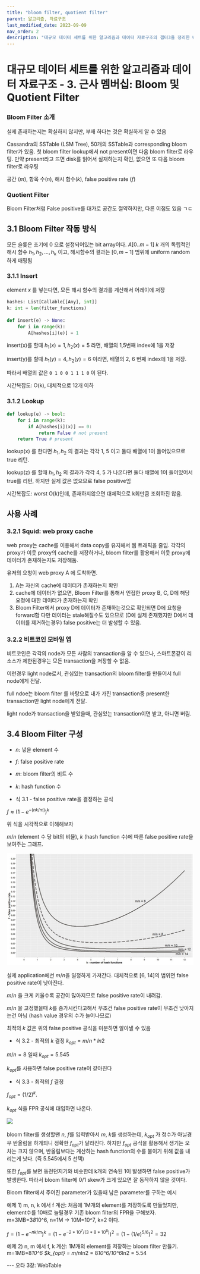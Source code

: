 ```yaml
---
title: "bloom filter, quotient filter"
parent: 알고리즘, 자료구조
last_modified_date: 2023-09-09
nav_order: 2
description: "대규모 데이터 세트를 위한 알고리즘과 데이터 자료구조의 챕터3을 정리한 내용입니다"
---
```

# 대규모 데이터 세트를 위한 알고리즘과 데이터 자료구조 - 3. 근사 멤버십: Bloom 및 Quotient Filter

### Bloom Filter 소개
실제 존재하는지는 확실하지 않지만, 부재 하다는 것은 확실하게 알 수 있음

Cassandra의 SSTable (LSM Tree), 50개의 SSTable과 corresponding bloom filter가 있음.
첫 bloom filter lookup에서 not present이면 다음 bloom filter로 라우팅.
만약 present라고 뜨면 disk를 읽어서 실재하는지 확인, 없으면 또 다음 bloom filter로 라우팅

공간 (*m*), 항목 수(*n*), 해시 함수(*k*), false positive rate (*f*)

### Quotient Filter
Bloom Filter처럼 False positive를 대가로 공간도 절약하지만, 다른 이점도 있음 ㄱㄷ


## 3.1 Bloom Filter 작동 방식

모든 슬롯은 초기에 0 으로 설정되어있는 bit array이다. $A[0..m-1]$
$k$ 개의 독립적인 해시 함수 $h_1, h_2, ..., h_k$ 이고, 해시함수의 결과는 $[0,m-1]$ 범위에 uniform random하게 매핑됨


### 3.1.1 Insert
element $x$ 를 넣는다면, 모든 해시 함수의 결과를 계산해서 어레이에 저장

```py
hashes: List[Callable[[Any], int]]
k: int = len(filter_functions)

def insert(e) -> None:
    for i in range(k):
        A[hashes[i](e)] = 1
```

insert(x)를 할때 $h_1(x) = 1, h_2(x) = 5$ 라면, 배열의 1,5번째 index에 1을 저장

insert(y)를 할때 $h_1(y) = 4, h_2(y) = 6$ 이라면, 배열의 2, 6 번째 index에 1을 저장.

따라서 배열의 값은 `0 1 0 0 1 1 1 0` 이 된다.

시간복잡도: O(k), 대체적으로 12개 이하

### 3.1.2 Lookup
```py
def lookup(e) -> bool:
    for i in range(k):
        if A[hashes[i](x)] == 0:
            return False # not present
    return True # present
```

lookup(x) 를 한다면 $h_1, h_2$ 의 결과는 각각 1, 5 이고 둘다 배열에 1이 들어있으므로 true 리턴.

lookup(z) 를 할때 $h_1, h_2$ 의 결과가 각각 4, 5 가 나온다면 둘다 배열에 1이 들어있어서 true를 리턴, 하지만 실제 값은 없으므로 false positive임

시간복잡도: worst O(k)인데, 존재하지않으면 대체적으로 k회만큼 조회하진 않음.

## 사용 사례

### 3.2.1 Squid: web proxy cache
web proxy는 cache를 이용해서 data copy를 유지해서 웹 트래픽을 줄임.
각각의 proxy가 이웃 proxy의 cache를 저장하거나, bloom filter를 활용해서 이웃 proxy에 데이터가 존재하는지도 저장해둠.

유저의 요청이 web proxy A 에 도착하면.
1. A는 자신의 cache에 데이터가 존재하는지 확인
2. cache에 데이터가 없으면, Bloom Filter를 통해서 인접한 proxy B, C, D에 해당 요청에 대한 데이터가 존재하는지 확인
3. Bloom Filter에서 proxy D에 데이터가 존재하는것으로 확인되면 D에 요청을 forward함
다만 데이터는 stale해질수도 있으므로 (D에 실제 존재했지만 D에서 데이터를 제거하는경우) false positive는 더 발생할 수 있음.

### 3.2.2 비트코인 모바일 앱
비트코인은 각각의 node가 모든 사람의 transaction을 알 수 있으나, 스마트폰같이 리소스가 제한된경우는 모든 transaction을 저장할 수 없음.

이런경우 light node로서, 관심있는 transaction의 bloom filter를 만들어서 full node에게 전달.

full ndoe는 bloom filter 를 바탕으로 내가 가진 transaction중 present한 transaction만 light node에게 전달.

light node가 transaction을 받았을때, 관심있는 transaction이면 받고, 아니면 버림.


## 3.4 Bloom Filter 구성
- $n$: 넣을 element 수
- $f$: false positive rate
- $m$: bloom filter의 비트 수
- $k$: hash function 수

- 식 3.1 - false positive rate을 결정하는 공식

$f \approx (1 - e^{-(nk/m)})^k$

위 식을 시각적으로 이해해보자

$m/n$ (element 수 당 bit의 비율), $k$ (hash function 수)에 따른 false positive rate을 보여주는 그래프.

![fpr](bloomfilter/1_fpr.png)

실제 application에선 $m/n$을 일정하게 가져간다. 대체적으로 [6, 14]의 범위면 false positive rate이 낮아진다.

$m/n$ 을 크게 키울수록 공간이 많아지므로 false positive rate이 내려감.

$m/n$ 을 고정했을때 $k$를 증가시킨다고해서 무조건 false positive rate이 무조건 낮아지는건 아님 (hash value 경우의 수가 늘어나므로)

최적의 $k$ 값은 위의 false positive 공식을 미분하면 알아낼 수 있음

- 식 3.2 - 최적의 $k$ 결정
$k_{opt} = m/n*ln2$ 

$m/n = 8$ 일때 $k_{opt} = 5.545$


$k_{opt}$를 사용하면 false positive rate이 같아진다

- 식 3.3 - 최적의 $f$ 결정

$f_{opt} = (1/2)^k$.

$k_{opt}$ 식을 FPR 공식에 대입하면 나온다.

![](bloomfilter/2_f_opt.png)

bloom filter를 생성할땐 $n$, $f$를 입력받아서 $m$, $k$를 생성하는데, $k_{opt}$ 가 정수가 아닐경우 반올림을 하게되니 정확한 $f_{opt}$가 달라진다.
하지만 $f_{opt}$ 공식을 활용해서 생기는 오차는 크지 않으며, 반올림보다는 계산하는 hash function의 수를 불이기 위해 값을 내리는게 낫다. (즉 5.545에서 5 선택)

또한 $f_{opt}$를 보면 동전던지기와 비슷한데 k개의 연속된 1이 발생하면 false positive가 발생한다. 따라서 bloom filter에 0/1 skew가 크게 있으면 잘 동작하지 않을 것이다.

Bloom filter에서 주어진 parameter가 있을때 남은 parameter를 구하는 예시

예제 1) m, n, k 에서 f 계산: 처음에 1M개의 element를 저장하도록 만들었지만, element수를 10배로 늘릴경우 기존 bloom filter의 FPR을 구해보자.
m=3MB=3*8*10^6, n=1M -> 10M=10^7, k=2 이다.

$f = (1-e^{-nk/m})^k = (1 - e^{-2*10^7/(3*8*10^6)})^2 = (1-(1/e)^{5/6})^2 = 32%$

예제 2) n, m 에서 f, k 계산: 1M개의 element를 저장하는 bloom filter 만들기. m=1MB=8*10^6
$k_{opt} = m/n*ln2 = 8*10^6/10^6*ln2 = 5.54



--- 오타
3장: WebTable